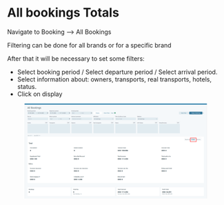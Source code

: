 # All bookings Totals

Navigate to Booking  --> All Bookings&#x20;

Filtering can be done for all brands or for a specific brand

After that it will be necessary to set some filters:&#x20;

* Select booking period / Select departure period / Select arrival period.&#x20;
* Select information about: owners, transports, real transports, hotels, status.&#x20;
* Click on display&#x20;

<figure><img src="../../.gitbook/assets/image (14) (1) (1) (1) (1) (1) (1).png" alt=""><figcaption></figcaption></figure>

